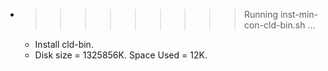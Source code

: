 * >>>>>>>>> Running inst-min-con-cld-bin.sh ...
  * Install cld-bin.
  * Disk size = 1325856K. Space Used = 12K.
